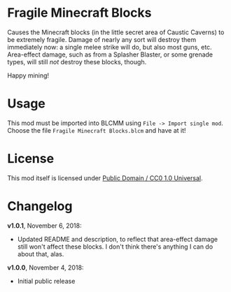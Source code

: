 Fragile Minecraft Blocks
========================

Causes the Minecraft blocks (in the little secret area of Caustic Caverns) to
be extremely fragile.  Damage of nearly any sort will destroy them immediately
now: a single melee strike will do, but also most guns, etc.  Area-effect damage,
such as from a Splasher Blaster, or some grenade types, will still *not* destroy
these blocks, though.

Happy mining!

Usage
=====

This mod must be imported into BLCMM using `File -> Import single mod`.
Choose the file `Fragile Minecraft Blocks.blcm` and have at it!

License
=======

This mod itself is licensed under
[Public Domain / CC0 1.0 Universal](https://creativecommons.org/publicdomain/zero/1.0/).

Changelog
=========

**v1.0.1**, November 6, 2018:
 * Updated README and description, to reflect that area-effect damage
   still won't affect these blocks.  I don't think there's anything I
   can do about that, alas.

**v1.0.0**, November 4, 2018:
 * Initial public release
